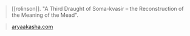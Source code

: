 > [[rolinson]]. "A Third Draught of Soma-kvasir – the Reconstruction of the Meaning of the Mead".

> [aryaakasha.com](https://aryaakasha.com/2020/08/17/a-third-draught-of-soma-kvasir-the-reconstruction-of-the-meaning-of-the-mead/)